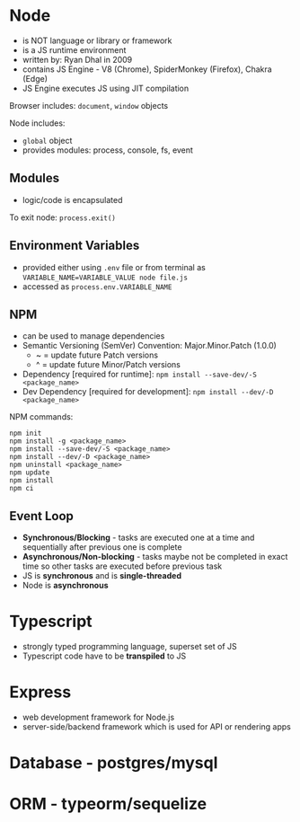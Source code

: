 # Node

- is NOT language or library or framework
- is a JS runtime environment
- written by: Ryan Dhal in 2009
- contains JS Engine - V8 (Chrome), SpiderMonkey (Firefox), Chakra (Edge)
- JS Engine executes JS using JIT compilation

Browser includes: `document`, `window` objects

Node includes:

- `global` object
- provides modules: process, console, fs, event

## Modules

- logic/code is encapsulated

To exit node: `process.exit()`

## Environment Variables

- provided either using `.env` file or from terminal as `VARIABLE_NAME=VARIABLE_VALUE node file.js`
- accessed as `process.env.VARIABLE_NAME`

## NPM

- can be used to manage dependencies
- Semantic Versioning (SemVer) Convention: Major.Minor.Patch (1.0.0)
  - ~ = update future Patch versions
  - ^ = update future Minor/Patch versions
- Dependency [required for runtime]: `npm install --save-dev/-S <package_name>`
- Dev Dependency [required for development]: `npm install --dev/-D <package_name>`

NPM commands:

```
npm init
npm install -g <package_name>
npm install --save-dev/-S <package_name>
npm install --dev/-D <package_name>
npm uninstall <package_name>
npm update
npm install
npm ci
```

## Event Loop

- **Synchronous/Blocking** - tasks are executed one at a time and sequentially after previous one is complete
- **Asynchronous/Non-blocking** - tasks maybe not be completed in exact time so other tasks are executed before previous task
- JS is **synchronous** and is **single-threaded**
- Node is **asynchronous**

# Typescript

- strongly typed programming language, superset set of JS
- Typescript code have to be **transpiled** to JS

# Express

- web development framework for Node.js
- server-side/backend framework which is used for API or rendering apps

# Database - postgres/mysql

# ORM - typeorm/sequelize
